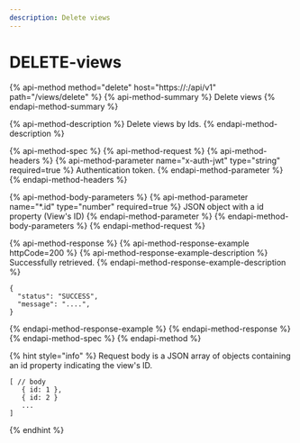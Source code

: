 ```yaml
---
description: Delete views
---
```


# DELETE-views

{% api-method method="delete" host="https://<host>:<port>/api/v1" path="/views/delete" %}
{% api-method-summary %}
Delete views
{% endapi-method-summary %}

{% api-method-description %}
Delete views by Ids.
{% endapi-method-description %}

{% api-method-spec %}
{% api-method-request %}
{% api-method-headers %}
{% api-method-parameter name="x-auth-jwt" type="string" required=true %}
Authentication token.
{% endapi-method-parameter %}
{% endapi-method-headers %}

{% api-method-body-parameters %}
{% api-method-parameter name="\*.id" type="number" required=true %}
JSON object with a id property \(View's ID\)
{% endapi-method-parameter %}
{% endapi-method-body-parameters %}
{% endapi-method-request %}

{% api-method-response %}
{% api-method-response-example httpCode=200 %}
{% api-method-response-example-description %}
Successfully retrieved.
{% endapi-method-response-example-description %}

```
{
  "status": "SUCCESS",
  "message": "....",
}
```
{% endapi-method-response-example %}
{% endapi-method-response %}
{% endapi-method-spec %}
{% endapi-method %}

{% hint style="info" %}
Request body is a JSON array of objects containing an id property indicating the view's ID.

```text
[ // body
   { id: 1 },
   { id: 2 }
   ...
]
```
{% endhint %}



